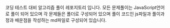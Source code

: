 코딩 테스트 대비 알고리즘 풀이 레포지토리 입니다. 모든 문제풀이는 JavaScript언어로 풀이 되어 있으며 각 문제들은 폴더로 구성되어 있으며 풀이 코드인 js파일과 풀이과정과 배운점을 작성하는 md파일로 구성되어 있습니다.
